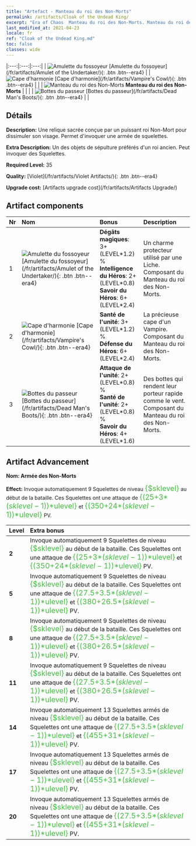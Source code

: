 ```yaml
---
title: "Artefact - Manteau du roi des Non-Morts"
permalink: /artifacts/Cloak of the Undead King/
excerpt: "Era of Chaos  Manteau du roi des Non-Morts. Manteau du roi des Non-Morts Une relique sacrée conçue par un puissant roi Non-Mort pour dissimuler son visage. Permet d'invoquer une armée de squelettes."
last_modified_at: 2021-04-23
locale: fr
ref: "Cloak of the Undead King.md"
toc: false
classes: wide
---
```


  |:---:|:---:|:---:| 
  | ![Amulette du fossoyeur](/images/t/artifact_40321.png) [Amulette du fossoyeur](/fr/artifacts/Amulet of the Undertaker/){: .btn .btn--era4} |   | ![Cape d'harmonie](/images/t/artifact_40322.png) [Cape d'harmonie](/fr/artifacts/Vampire's Cowl/){: .btn .btn--era4} | 
  |   | ![Manteau du roi des Non-Morts](/images/t/icon_artifact_32.png) **Manteau du roi des Non-Morts** |  | 
  |   | ![Bottes du passeur](/images/t/artifact_40323.png) [Bottes du passeur](/fr/artifacts/Dead Man's Boots/){: .btn .btn--era4} |   | 


## Détails

 **Description:** Une relique sacrée conçue par un puissant roi Non-Mort pour dissimuler son visage. Permet d'invoquer une armée de squelettes.

 **Extra Description:** Un des objets de sépulture préférés d'un roi ancien. Peut invoquer des Squelettes.

 **Required Level:** 35

 **Quality:** [Violet](/fr/artifacts/Violet Artifacts/){: .btn .btn--era4}

 **Upgrade cost:** [Artifacts upgrade cost](/fr/artifacts/Artifacts Upgrade/)



## Artifact components

  | Nr |    Nom    |   Bonus | Description | 
  |:---|:-----------|:--------|:------------| 
  | 1 | ![Amulette du fossoyeur](/images/t/artifact_40321.png) [Amulette du fossoyeur](/fr/artifacts/Amulet of the Undertaker/){: .btn .btn--era4} | **Dégâts magiques**: 3+(LEVEL\*1.2) %<br/>**Intelligence du Héros**: 2+(LEVEL\*0.8)<br/>**Savoir du Héros**: 6+(LEVEL\*2.4) | Un charme protecteur utilisé par une Liche. Composant du Manteau du roi des Non-Morts. | 
  | 2 | ![Cape d'harmonie](/images/t/artifact_40322.png) [Cape d'harmonie](/fr/artifacts/Vampire's Cowl/){: .btn .btn--era4} | **Santé de l'unité**: 3+(LEVEL\*1.2) %<br/>**Défense du Héros**: 6+(LEVEL\*2.4) | La précieuse cape d'un Vampire. Composant du Manteau du roi des Non-Morts. | 
  | 3 | ![Bottes du passeur](/images/t/artifact_40323.png) [Bottes du passeur](/fr/artifacts/Dead Man's Boots/){: .btn .btn--era4} | **Attaque de l'unité**: 2+(LEVEL\*0.8) %<br/>**Santé de l'unité**: 2+(LEVEL\*0.8) %<br/>**Savoir du Héros**: 4+(LEVEL\*1.6) | Des bottes qui rendent leur porteur rapide comme le vent. Composant du Manteau du roi des Non-Morts. | 


## Artifact Advancement

 **Nom: Armée des Non-Morts**

 **Effect:** Invoque automatiquement 9 Squelettes de niveau <span style="color: #48b946;font-size:20px">{$sklevel}</span> au début de la bataille. Ces Squelettes ont une attaque de <span style="color: #48b946;font-size:20px">{(25+3*($sklevel-1))*$ulevel}</span> et <span style="color: #48b946;font-size:20px">{(350+24*($sklevel-1))*$ulevel}</span> PV.

  |  Level  |    Extra bonus  | 
  |:--------|:----------------| 
  | **2** | Invoque automatiquement 9 Squelettes de niveau <span style="color: #48b946;font-size:20px">{$sklevel}</span> au début de la bataille. Ces Squelettes ont une attaque de <span style="color: #48b946;font-size:20px">{(25+3*($sklevel-1))*$ulevel}</span> et <span style="color: #48b946;font-size:20px">{(350+24*($sklevel-1))*$ulevel}</span> PV. | 
  | **5** | Invoque automatiquement 9 Squelettes de niveau <span style="color: #48b946;font-size:20px">{$sklevel}</span> au début de la bataille. Ces Squelettes ont une attaque de <span style="color: #48b946;font-size:20px">{(27.5+3.5*($sklevel-1))*$ulevel}</span> et <span style="color: #48b946;font-size:20px">{(380+26.5*($sklevel-1))*$ulevel}</span> PV. | 
  | **8** | Invoque automatiquement 9 Squelettes de niveau <span style="color: #48b946;font-size:20px">{$sklevel}</span> au début de la bataille. Ces Squelettes ont une attaque de <span style="color: #48b946;font-size:20px">{(27.5+3.5*($sklevel-1))*$ulevel}</span> et <span style="color: #48b946;font-size:20px">{(380+26.5*($sklevel-1))*$ulevel}</span> PV. | 
  | **11** | Invoque automatiquement 9 Squelettes de niveau <span style="color: #48b946;font-size:20px">{$sklevel}</span> au début de la bataille. Ces Squelettes ont une attaque de <span style="color: #48b946;font-size:20px">{(27.5+3.5*($sklevel-1))*$ulevel}</span> et <span style="color: #48b946;font-size:20px">{(380+26.5*($sklevel-1))*$ulevel}</span> PV. | 
  | **14** | Invoque automatiquement 13 Squelettes armés de niveau <span style="color: #48b946;font-size:20px">{$sklevel}</span> au début de la bataille. Ces Squelettes ont une attaque de <span style="color: #48b946;font-size:20px">{(27.5+3.5*($sklevel-1))*$ulevel}</span> et <span style="color: #48b946;font-size:20px">{(455+31*($sklevel-1))*$ulevel}</span> PV. | 
  | **17** | Invoque automatiquement 13 Squelettes armés de niveau <span style="color: #48b946;font-size:20px">{$sklevel}</span> au début de la bataille. Ces Squelettes ont une attaque de <span style="color: #48b946;font-size:20px">{(27.5+3.5*($sklevel-1))*$ulevel}</span> et <span style="color: #48b946;font-size:20px">{(455+31*($sklevel-1))*$ulevel}</span> PV. | 
  | **20** | Invoque automatiquement 13 Squelettes armés de niveau <span style="color: #48b946;font-size:20px">{$sklevel}</span> au début de la bataille. Ces Squelettes ont une attaque de <span style="color: #48b946;font-size:20px">{(27.5+3.5*($sklevel-1))*$ulevel}</span> et <span style="color: #48b946;font-size:20px">{(455+31*($sklevel-1))*$ulevel}</span> PV. | 
